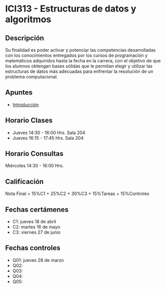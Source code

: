 # ICI313 - Estructuras de datos y algoritmos

## Descripción

Su finalidad es poder activar y potenciar las competencias desarrolladas con los conocimientos entregados por los cursos de programación y matemáticos adquiridos hasta la fecha en la carrera, con el objetivo de que los alumnos obtengan bases sólidas que le permitan elegir y utilizar las estructuras de datos más adecuadas para enfrentar la resolución de un problema computacional.

## Apuntes

* [Introducción](https://github.com/g-courses/ici313/tree/main/apuntes)

## Horario Clases
* Jueves 14:30 - 16:00 Hrs. Sala 204
* Jueves 16:15 - 17:45 Hrs. Sala 204

## Horario Consultas
Miércoles 14:30 - 16:00 Hrs. 

## Calificación
Nota Final = 15%C1 + 25%C2 + 30%C3 + 15%Tareas + 15%Controles

## Fechas certámenes
* C1: jueves 18 de abril
* C2: martes 16 de mayo
* C3: viernes 27 de junio

## Fechas controles
* Q01: jueves 28 de marzo
* Q02: 
* Q03: 
* Q04:
* Q05:

